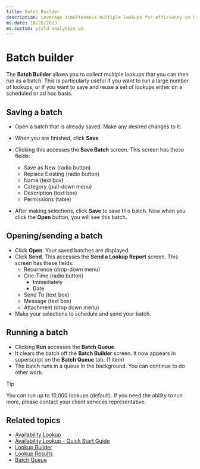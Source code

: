 ```yaml
---
title: Batch Builder
description: Leverage simultaneous multiple lookups for efficiency in handling large datasets or reusing lookup sets in scheduled or ad hoc tasks.
ms.date: 10/28/2023
ms.custom: yield-analytics-ui
---
```


# Batch builder

The **Batch Builder** allows you to collect multiple lookups that you can then run as a batch. This is particularly useful if you want to run a large number of lookups, or if you want to save and reuse a set of lookups either on a scheduled or ad hoc basis.

## Saving a batch

- Open a batch that is already saved. Make any desired changes to it.
- When you are finished, click **Save**.
- Clicking this accesses the **Save Batch** screen. This screen has these fields:
  - Save as New (radio button)
  - Replace Existing (radio button)
  - Name (text box)
  - Category (pull-down menu)
  - Description (text box)
  - Permissions (table)

- After making selections, click **Save** to save this batch. Now when you click the **Open** button, you will see this batch.

## Opening/sending a batch

- Click **Open**. Your saved batches are displayed.
- Click **Send**. This accesses the **Send a Lookup Report** screen. This screen has these fields:
  - Recurrence (drop-down menu)
  - One-Time (radio button)
    - Immediately
    - Date
  - Send To (text box)
  - Message (text box)
  - Attachment (drop down menu)
- Make your selections to schedule and send your batch.

## Running a batch

- Clicking **Run** accesses the **Batch Queue**.
- It clears the batch off the **Batch Builder** screen. It now appears in superscript on the **Batch Queue** tab. (1 item)
- The batch runs in a queue in the background. You can continue to do other work.

> [!TIP]
> You can run up to 10,000 lookups (default). If you need the ability to run more, please contact your client services representative.

## Related topics

- [Availability Lookup](availability-lookup.md)
- [Availability Lookup - Quick Start Guide](availability-lookup-quick-start-guide.md)
- [Lookup Builder](lookup-builder.md)
- [Lookup Results](lookup-results.md)
- [Batch Queue](batch-queue.md)
